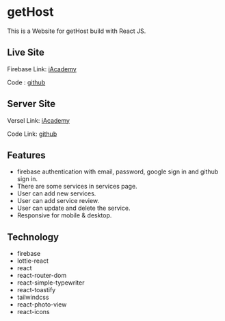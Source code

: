 # getHost

This is a Website for getHost build with React JS.

## Live Site

Firebase Link: [iAcademy](https://gethost-83085.web.app/)

Code : [github](https://github.com/Porgramming-Hero-web-course/b6a11-service-review-client-side-parvezahmedweb1)

## Server Site

Versel Link: [iAcademy](https://gethost-server.vercel.app/)

Code Link: [github](https://github.com/Porgramming-Hero-web-course/b6a11-service-review-server-side-parvezahmedweb1)

## Features

- firebase authentication with email, password, google sign in and github sign in.
- There are some services in services page.
- User can add new services.
- User can add service review.
- User can update and delete the service.
- Responsive for mobile & desktop.

## Technology

- firebase
- lottie-react
- react
- react-router-dom
- react-simple-typewriter
- react-toastify
- tailwindcss
- react-photo-view
- react-icons
